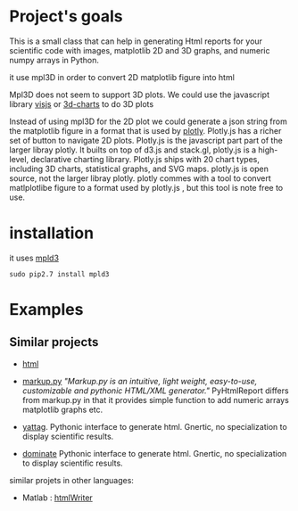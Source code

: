 # Project's goals

This is a small class that can help in generating Html reports for your scientific code with images, matplotlib 2D and 3D graphs, and numeric numpy arrays in Python.

it use mpl3D in order to convert 2D matplotlib figure into html

Mpl3D does not seem to support 3D plots. We could use the javascript library 
[visjs](http://visjs.org/index.html) or [3d-charts](https://plot.ly/javascript/#3d-charts)
to do 3D plots

Instead of using mpl3D for the 2D plot we could generate a json string from the matplotlib figure in a format that is used by [plotly](ttps://plot.ly/javascript/). Plotly.js has a richer set of button to navigate 2D plots. Plotly.js is the javascript part part of the larger libray plotly. It builts on top of d3.js and stack.gl, plotly.js is a high-level, declarative charting library. Plotly.js ships with 20 chart types, including 3D charts, statistical graphs, and SVG maps. 
plotly.js is open source, not the larger libray plotly.
plotly commes with a tool to convert matlplotlibe figure to a format used by plotly.js , but this tool is note free to use.

# installation

it uses [mpld3](https://github.com/mpld3/mpld3)

	sudo pip2.7 install mpld3 

# Examples


## Similar projects

* [html](https://pypi.python.org/pypi/html)

* [markup.py](http://markup.sourceforge.net/) *"Markup.py is an intuitive, light weight, easy-to-use, customizable and pythonic HTML/XML generator."* PyHtmlReport differs from markup.py in that it provides simple function to add numeric arrays matplotlib graphs etc.

* [yattag](http://www.yattag.org/). Pythonic interface to generate html. Gnertic, no specialization to display scientific results.

* [dominate](https://github.com/Knio/dominate) Pythonic interface to generate html. Gnertic, no specialization to display scientific results.


similar projets in other languages:

* Matlab : [htmlWriter](https://github.com/imisra/htmlWriter)







